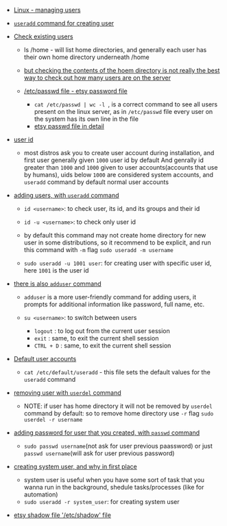 - [Linux - managing users](https://youtu.be/19WOD84JFxA?si=RBEDEqSvf_opIMm0)
- [`useradd` command for creating user](https://youtu.be/19WOD84JFxA?si=nS5l7un4JKx9R7HP&t=197)

- [Check existing users](https://youtu.be/19WOD84JFxA?si=kveM8ys7TVsi0iRM&t=257)
    - ls /home - will list home directories, and generally each user has their own home directory underneath /home
    - [but checking the contents of the hoem directory is not really the best way to check out how many users are on the server](https://youtu.be/19WOD84JFxA?si=4q0RTibpJqUg_ZNL&t=287) 

    - [/etc/passwd file - etsy password file](https://youtu.be/19WOD84JFxA?si=9diqvN0W1EAayxUJ&t=307)
        - `cat /etc/passwd | wc -l `, is a correct command to see all users present on the linux server, as in `/etc/passwd` file every user on the system has its own line in the file
        - [etsy passwd file in detail](https://youtu.be/19WOD84JFxA?si=o8PlG0ZvSIR7h5Pu&t=1477)
- [user id](https://youtu.be/19WOD84JFxA?si=TOZhD8AJpvBwb2nw&t=437)
    - most distros ask you to create user account during installation, and first user generally given `1000` user id by default
    And genrally id greater than `1000` and `1000`  given to user accounts(accounts that use by humans), uids below `1000` are considered system accounts, and `useradd` command by default normal user accounts

- [adding users, with `useradd` command](https://youtu.be/19WOD84JFxA?si=baP_1tjktzZnJSiN&t=477)
    - `id <username>`: to check user, its id, and its groups and their id
    - `id -u <username>`: to check only user id
    
    - by default this command may not create home directory for new user in some distributions, so it recommend to be explicit, and run this command with `-m` flag `sudo useradd -m username`

    - `sudo useradd -u 1001 user`: for creating user with specific user id, here `1001` is the user id
    
- [there is also `adduser` command](https://youtu.be/DmdyxEJdt3k?si=O1iSl7YJaU4tRAOK&t=497)
    - `adduser` is a more user-friendly command for adding users, it prompts for additional information like password, full name, etc.

    - `su <username>`: to switch between users
        - `logout` : to log out from the current user session
        - `exit` : same, to exit the current shell session
        - `CTRL + D` : same, to exit the current shell session
    
- [Default user accounts](https://youtu.be/19WOD84JFxA?si=L5n-ye0dzJBNBkIH&t=607)
    - `cat /etc/default/useradd` - this file sets the default values for the `useradd` command

- [removing user with `userdel` command](https://youtu.be/19WOD84JFxA?si=3LFr_xxvPe2ZSVqW&t=797)
    - NOTE: if user has home directory it will not be removed by `userdel` command by default: so to remove home directory use `-r` flag
    `sudo userdel -r username`

- [adding password for user that you created, with `passwd` command](https://youtu.be/19WOD84JFxA?si=k_ZD_nA_rHCup1yO&t=1047)
    - `sudo passwd username`(not ask for user previous paassword) or just `passwd username`(will ask for user previous password)


- [creating system user, and why in first place](https://youtu.be/19WOD84JFxA?si=Tv1PDB5zCmrqVgXK&t=1247)
    - system user is useful when you have some sort of task that you wanna run in the background, shedule tasks/processes (like for automation)
    - `sudo useradd -r system_user`: for creating system user     
    

- [etsy shadow file '/etc/shadow' file](https://youtu.be/19WOD84JFxA?si=papv8V_2XhE4xX9F&t=1687)